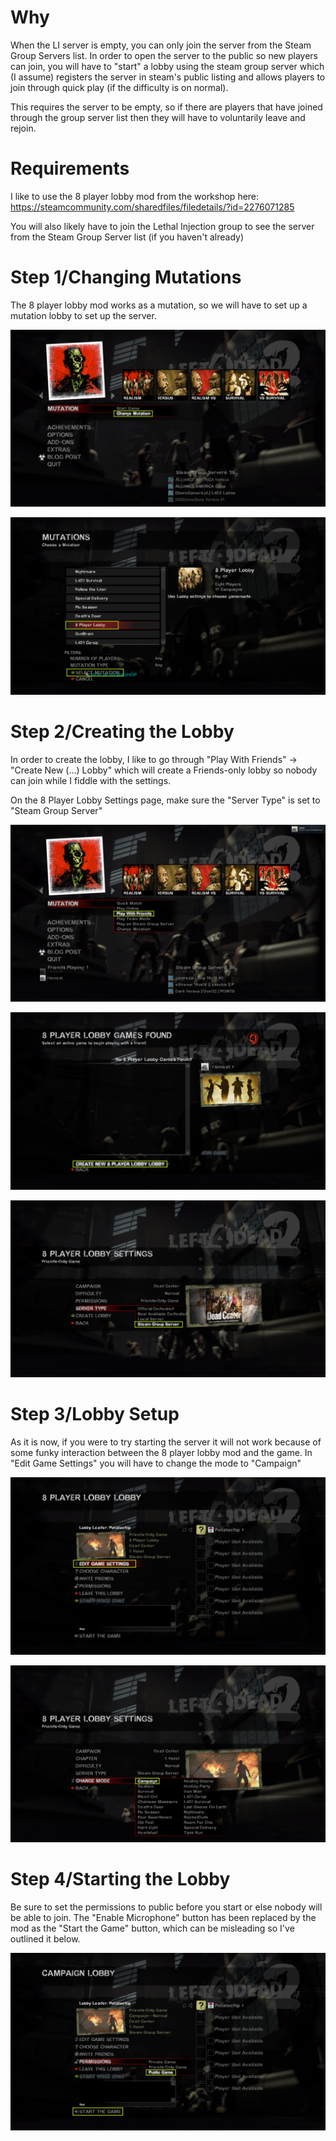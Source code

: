 # Why

When the LI server is empty, you can only join the server from the Steam Group Servers list. In order to open the server to the public so new players can join, you will have to "start" a lobby using the steam group server which (I assume) registers the server in steam's public listing and allows players to join through quick play (if the difficulty is on normal).

This requires the server to be empty, so if there are players that have joined through the group server list then they will have to voluntarily leave and rejoin.

# Requirements

I like to use the 8 player lobby mod from the workshop here: https://steamcommunity.com/sharedfiles/filedetails/?id=2276071285

You will also likely have to join the Lethal Injection group to see the server from the Steam Group Server list (if you haven't already)

# Step 1/Changing Mutations

The 8 player lobby mod works as a mutation, so we will have to set up a mutation lobby to set up the server.

![Step 2](./pics/step2.png)

![Step 3](./pics/step3.png)

# Step 2/Creating the Lobby

In order to create the lobby, I like to go through "Play With Friends" -> "Create New (...) Lobby" which will create a Friends-only lobby so nobody can join while I fiddle with the settings. 

On the 8 Player Lobby Settings page, make sure the "Server Type" is set to "Steam Group Server"

![Step 4](./pics/step4.png)

![Step 5](./pics/step5.png)

![Step 6](./pics/step6.png)

# Step 3/Lobby Setup

As it is now, if you were to try starting the server it will not work because of some funky interaction between the 8 player lobby mod and the game. In "Edit Game Settings" you will have to change the mode to "Campaign"

![Step 7](./pics/step7.png)

![Step 8](./pics/step8.png)

# Step 4/Starting the Lobby

Be sure to set the permissions to public before you start or else nobody will be able to join. The "Enable Microphone" button has been replaced by the mod as the "Start the Game" button, which can be misleading so I've outlined it below.

![Step 9](./pics/step9.png)